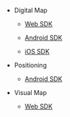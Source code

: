 * Digital Map

	* [Web SDK](/map/web/1-getting-started.md)
	
	* [Android SDK](/map/android/index.md)
	
	* [iOS SDK](/map/ios/index.md)

* Positioning 

	* [Android SDK](/positioning/android/index.md)

* Visual Map

	* [Web SDK](/visual/web/index.md)
